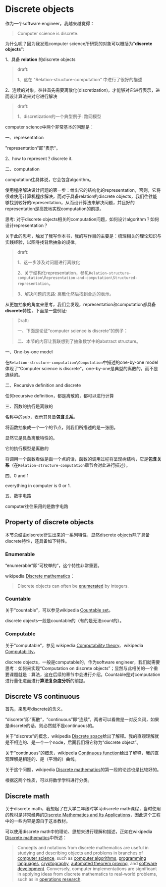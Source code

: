 # Discrete objects

作为一个software engineer，我越来越觉得：

> Computer science is discrete.

为什么呢？因为我发现computer science所研究的对象可以概括为"**discrete objects**": 

1、具备 **relation** 的discrete objects

> draft: 
>
> 1、这在 "Relation-structure-computation" 中进行了很好的描述

2、连续的对象，往往首先需要离散化(discretization)，才能够对它进行表示，进而设计算法来对它进行解决

> draft: 
>
> 1、discretization的一个典型例子: 路网模型



computer science中两个非常基本的问题是：

一、representation

"representation"即"表示"。

2、how to represent？discrete it. 

二、computation

computation往具体说，它会包含algorithm。



使用程序解决设计问题的第一步：给出它的结构化的representation，否则，它将很难使用计算机程序解决，而对于具备relation的discrete objects，我们往往能够找到较好的representation，从而设计算法来解决问题，并且好的representation是高效地实现computation的前提。

思考: 对于discrete objects相关的computation问题，如何设计algorithm？如何设计representation？

关于此的思考，触发了我写作本书，我的写作目的主要是：梳理相关的理论知识与实践经验，以图寻找背后抽象的规律。

> draft: 
>
> 1、这一步涉及对问题进行离散化
>
> 2、关于结构化representation，参见`Relation-structure-computation\Representation-and-computation\Structured-representation`。
>
> 3、解决问题的思路: 离散化然后找到合适的表示。



从更加抽象的角度来思考，我们会发现，representation和computation都具备**discrete**特性，下面是一些例证: 

> Draft:
>
> 一、下面是论证“computer science is discrete”的例子：
>
> 二、本节的内容让我联想到了抽象数学中的abstract structure。

一、One-by-one model

在`Relation-structure-computation\Computation`中描述的one-by-one model体现了“Computer science is discrete"。one-by-one是典型的离散的，而不是连续的。

二、Recursive definition and discrete

任何recursive definition，都是离散的，都可以进行计算

三、函数的执行是离散的

名称中的sub，表示其具备**包含关系**。

将函数抽象成一个一个的节点，则我们所描述的是一张图。

显然它是具备离散特性的。

它的执行模型是离散的

将调用一个函数看做是画一个点的话，函数的调用过程将呈现树结构，它是**包含关系**（在`Relation-structure-computation`章节会对此进行描述）。

四、0 and 1

everything in computer is 0 or 1.

五、数字电路

computer往往采用的是数字电路



## Property of discrete objects

本节总结由discrete衍生出来的一系列特性，显然discrete objects除了具备discrete特性，还具备如下特性。

### Enumerable

“enumerable”即“可枚举的”，这个特性非常重要。

wikipedia [Discrete mathematics](https://en.wikipedia.org/wiki/Discrete_mathematics)：

> Discrete objects can often be [enumerated](https://en.wikipedia.org/wiki/Enumeration) by integers. 



### Countable

关于“countable”，可以参见wikipedia [Countable set](https://en.wikipedia.org/wiki/Countable_set)。

discrete objects一般是countable的（有的是无法count的）。



### Computable

关于“computable”，参见 wikipedia [Computability theory](https://en.wikipedia.org/wiki/Computability_theory)、wikipedia [Computability](https://en.wikipedia.org/wiki/Computability)。

discrete objects，一般是computable的，作为software engineer，我们就需要思考：如何来实现“Computation on discrete objects”；显然与此相关的一个重要课题就是：算法，这在后续的章节中会进行介绍。Countable是对computation进行量化进而进行**算法复杂度分析**的前提。



## Discrete VS continuous

首先，来思考discrete的含义。

“discrete”即“离散”，“continuous”即“连续”，两者可以看做是一对反义词，如果是discrete的话，则必然就不是continuous的。

关于“discrete”的概念，wikipedia [Discrete space](https://en.wikipedia.org/wiki/Discrete_space)给出了解释。我的直观理解就是不相连的、是一个一个node，后面我们将它称为“discrete object”。

关于“continuous”的概念，wikipedia [Continuous function](https://en.wikipedia.org/wiki/Continuous_function)给出了解释，我的直观理解是相连的、是（平滑的）曲线。

关于这个问题，wikipedia [Discrete mathematics](https://en.wikipedia.org/wiki/Discrete_mathematics)的第一段的论述也是比较好的。

根据这两个性质，可以将数学学科进行分类。



## Discrete math

关于discrete math，我想起了在大学二年级时学习discrete math课程，当时使用的教材是非常经典的[Discrete Mathematics and Its Applications](https://www.amazon.com/Discrete-Mathematics-Applications-Kenneth-Rosen/dp/125967651X)，因此这个工程中的一些内容是源自于这本教材。

可以使用discrete math中的理论、思想来进行理解和描述，正如在wikipedia [Discrete mathematics](https://en.wikipedia.org/wiki/Discrete_mathematics)中所述：

> Concepts and notations from discrete mathematics are useful in studying and describing objects and problems in branches of [computer science](https://en.wikipedia.org/wiki/Computer_science), such as [computer algorithms](https://en.wikipedia.org/wiki/Computer_algorithm), [programming languages](https://en.wikipedia.org/wiki/Programming_language), [cryptography](https://en.wikipedia.org/wiki/Cryptography), [automated theorem proving](https://en.wikipedia.org/wiki/Automated_theorem_proving), and [software development](https://en.wikipedia.org/wiki/Software_development). Conversely, computer implementations are significant in applying ideas from discrete mathematics to real-world problems, such as in [operations research](https://en.wikipedia.org/wiki/Operations_research).



